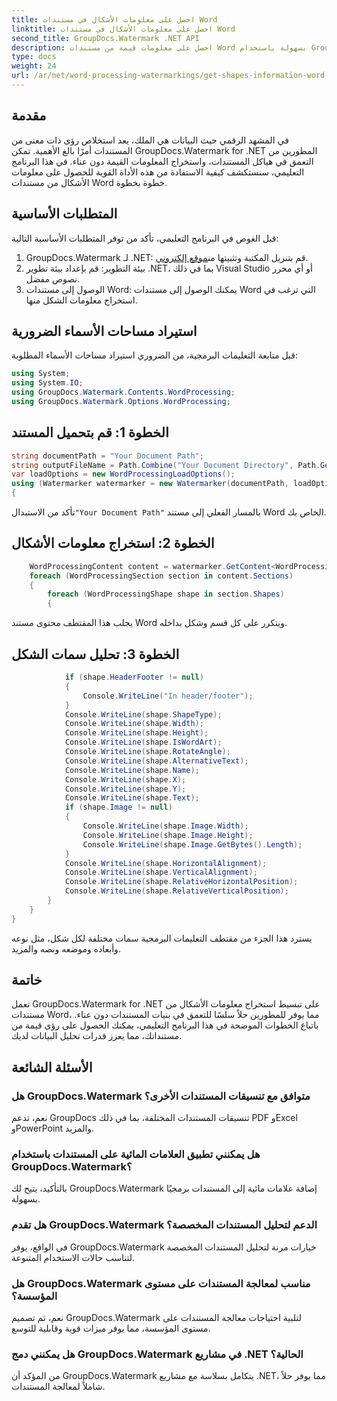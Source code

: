 ```yaml
---
title: احصل على معلومات الأشكال في مستندات Word
linktitle: احصل على معلومات الأشكال في مستندات Word
second_title: GroupDocs.Watermark .NET API
description: احصل على معلومات قيمة من مستندات Word بسهولة باستخدام GroupDocs لـ .NET. استخرج معلومات الشكل بسلاسة لتحسين تحليل البيانات.
type: docs
weight: 24
url: /ar/net/word-processing-watermarkings/get-shapes-information-word-docs/
---
```

## مقدمة
في المشهد الرقمي حيث البيانات هي الملك، يعد استخلاص رؤى ذات معنى من المستندات أمرًا بالغ الأهمية. تمكن GroupDocs.Watermark for .NET المطورين من التعمق في هياكل المستندات، واستخراج المعلومات القيمة دون عناء. في هذا البرنامج التعليمي، سنستكشف كيفية الاستفادة من هذه الأداة القوية للحصول على معلومات الأشكال من مستندات Word خطوة بخطوة.
## المتطلبات الأساسية
قبل الغوص في البرنامج التعليمي، تأكد من توفر المتطلبات الأساسية التالية:
1.  GroupDocs.Watermark لـ .NET: قم بتنزيل المكتبة وتثبيتها من[موقع إلكتروني](https://releases.groupdocs.com/Watermark/net/).
2. بيئة التطوير: قم بإعداد بيئة تطوير .NET، بما في ذلك Visual Studio أو أي محرر نصوص مفضل.
3. الوصول إلى مستندات Word: يمكنك الوصول إلى مستندات Word التي ترغب في استخراج معلومات الشكل منها.

## استيراد مساحات الأسماء الضرورية
قبل متابعة التعليمات البرمجية، من الضروري استيراد مساحات الأسماء المطلوبة:
```csharp
using System;
using System.IO;
using GroupDocs.Watermark.Contents.WordProcessing;
using GroupDocs.Watermark.Options.WordProcessing;
```
## الخطوة 1: قم بتحميل المستند
```csharp
string documentPath = "Your Document Path";
string outputFileName = Path.Combine("Your Document Directory", Path.GetFileName(documentPath));
var loadOptions = new WordProcessingLoadOptions();
using (Watermarker watermarker = new Watermarker(documentPath, loadOptions))
{
```
 تأكد من الاستبدال`"Your Document Path"` بالمسار الفعلي إلى مستند Word الخاص بك.
## الخطوة 2: استخراج معلومات الأشكال
```csharp
	WordProcessingContent content = watermarker.GetContent<WordProcessingContent>();
	foreach (WordProcessingSection section in content.Sections)
	{
		foreach (WordProcessingShape shape in section.Shapes)
		{
```
يجلب هذا المقتطف محتوى مستند Word ويتكرر على كل قسم وشكل بداخله.
## الخطوة 3: تحليل سمات الشكل
```csharp
			if (shape.HeaderFooter != null)
			{
				Console.WriteLine("In header/footer");
			}
			Console.WriteLine(shape.ShapeType);
			Console.WriteLine(shape.Width);
			Console.WriteLine(shape.Height);
			Console.WriteLine(shape.IsWordArt);
			Console.WriteLine(shape.RotateAngle);
			Console.WriteLine(shape.AlternativeText);
			Console.WriteLine(shape.Name);
			Console.WriteLine(shape.X);
			Console.WriteLine(shape.Y);
			Console.WriteLine(shape.Text);
			if (shape.Image != null)
			{
				Console.WriteLine(shape.Image.Width);
				Console.WriteLine(shape.Image.Height);
				Console.WriteLine(shape.Image.GetBytes().Length);
			}
			Console.WriteLine(shape.HorizontalAlignment);
			Console.WriteLine(shape.VerticalAlignment);
			Console.WriteLine(shape.RelativeHorizontalPosition);
			Console.WriteLine(shape.RelativeVerticalPosition);
		}
	}
}
```
يسترد هذا الجزء من مقتطف التعليمات البرمجية سمات مختلفة لكل شكل، مثل نوعه وأبعاده وموضعه ونصه والمزيد.

## خاتمة
تعمل GroupDocs.Watermark for .NET على تبسيط استخراج معلومات الأشكال من مستندات Word، مما يوفر للمطورين حلاً سلسًا للتعمق في بنيات المستندات دون عناء. باتباع الخطوات الموضحة في هذا البرنامج التعليمي، يمكنك الحصول على رؤى قيمة من مستنداتك، مما يعزز قدرات تحليل البيانات لديك.
## الأسئلة الشائعة
### هل GroupDocs.Watermark متوافق مع تنسيقات المستندات الأخرى؟
نعم، تدعم GroupDocs تنسيقات المستندات المختلفة، بما في ذلك PDF وExcel وPowerPoint والمزيد.
### هل يمكنني تطبيق العلامات المائية على المستندات باستخدام GroupDocs.Watermark؟
بالتأكيد، يتيح لك GroupDocs.Watermark إضافة علامات مائية إلى المستندات برمجيًا بسهولة.
### هل تقدم GroupDocs.Watermark الدعم لتحليل المستندات المخصصة؟
في الواقع، يوفر GroupDocs.Watermark خيارات مرنة لتحليل المستندات المخصصة لتناسب حالات الاستخدام المتنوعة.
### هل GroupDocs.Watermark مناسب لمعالجة المستندات على مستوى المؤسسة؟
نعم، تم تصميم GroupDocs.Watermark لتلبية احتياجات معالجة المستندات على مستوى المؤسسة، مما يوفر ميزات قوية وقابلية للتوسع.
### هل يمكنني دمج GroupDocs.Watermark في مشاريع .NET الحالية؟
من المؤكد أن GroupDocs.Watermark يتكامل بسلاسة مع مشاريع .NET، مما يوفر حلاً شاملاً لمعالجة المستندات.